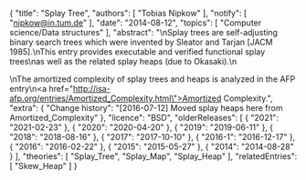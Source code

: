 {
    "title": "Splay Tree",
    "authors": [
        "Tobias Nipkow"
    ],
    "notify": [
        "nipkow@in.tum.de"
    ],
    "date": "2014-08-12",
    "topics": [
        "Computer science/Data structures"
    ],
    "abstract": "\nSplay trees are self-adjusting binary search trees which were invented by Sleator and Tarjan [JACM 1985].\nThis entry provides executable and verified functional splay trees\nas well as the related splay heaps (due to Okasaki).\n<p>\nThe amortized complexity of splay trees and heaps is analyzed in the AFP entry\n<a href=\"http://isa-afp.org/entries/Amortized_Complexity.html\">Amortized Complexity</a>.",
    "extra": {
        "Change history": "[2016-07-12] Moved splay heaps here from Amortized_Complexity"
    },
    "licence": "BSD",
    "olderReleases": [
        {
            "2021": "2021-02-23"
        },
        {
            "2020": "2020-04-20"
        },
        {
            "2019": "2019-06-11"
        },
        {
            "2018": "2018-08-16"
        },
        {
            "2017": "2017-10-10"
        },
        {
            "2016-1": "2016-12-17"
        },
        {
            "2016": "2016-02-22"
        },
        {
            "2015": "2015-05-27"
        },
        {
            "2014": "2014-08-28"
        }
    ],
    "theories": [
        "Splay_Tree",
        "Splay_Map",
        "Splay_Heap"
    ],
    "relatedEntries": [
        "Skew_Heap"
    ]
}